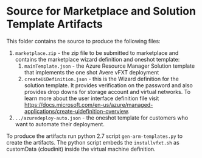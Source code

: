 # Source for Marketplace and Solution Template Artifacts

This folder contains the source to produce the following files:
 1. `marketplace.zip` - the zip file to be submitted to marketplace and contains the marketplace wizard definition and oneshot template:
     1. `mainTemplate.json` - the Azure Resource Manager Solution template that implements the one shot Avere vFXT deployment
     2. `createUiDefinition.json` - this is the Wizard definition for the solution template.  It provides verification on the password and also provides drop downs for storage account and virtual networks.  To learn more about the user interface definition file visit https://docs.microsoft.com/en-us/azure/managed-applications/create-uidefinition-overview.
 1. `../azuredeploy-auto.json` - the oneshot template for customers who want to automate their deployment.

To produce the artifacts run python 2.7 script `gen-arm-templates.py` to create the artifacts.  The python script embeds the `installvfxt.sh` as customData (cloudinit) inside the virtual machine definition.